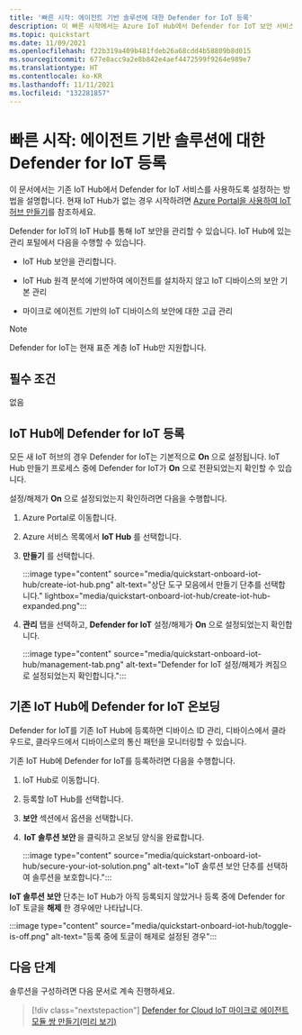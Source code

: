 ```yaml
---
title: '빠른 시작: 에이전트 기반 솔루션에 대한 Defender for IoT 등록'
description: 이 빠른 시작에서는 Azure IoT Hub에서 Defender for IoT 보안 서비스를 등록하고 활성화하는 방법에 대해 알아봅니다.
ms.topic: quickstart
ms.date: 11/09/2021
ms.openlocfilehash: f22b319a409b481fdeb26a68cdd4b58809b8d015
ms.sourcegitcommit: 677e8acc9a2e8b842e4aef4472599f9264e989e7
ms.translationtype: HT
ms.contentlocale: ko-KR
ms.lasthandoff: 11/11/2021
ms.locfileid: "132281857"
---
```

# <a name="quickstart-onboard-defender-for-iot-to-an-agent-based-solution"></a>빠른 시작: 에이전트 기반 솔루션에 대한 Defender for IoT 등록

이 문서에서는 기존 IoT Hub에서 Defender for IoT 서비스를 사용하도록 설정하는 방법을 설명합니다. 현재 IoT Hub가 없는 경우 시작하려면 [Azure Portal을 사용하여 IoT 허브 만들기](../../iot-hub/iot-hub-create-through-portal.md)를 참조하세요.

Defender for IoT의 IoT Hub를 통해 IoT 보안을 관리할 수 있습니다. IoT Hub에 있는 관리 포털에서 다음을 수행할 수 있습니다. 

- IoT Hub 보안을 관리합니다.

- IoT Hub 원격 분석에 기반하여 에이전트를 설치하지 않고 IoT 디바이스의 보안 기본 관리 

- 마이크로 에이전트 기반의 IoT 디바이스의 보안에 대한 고급 관리

> [!NOTE]
> Defender for IoT는 현재 표준 계층 IoT Hub만 지원합니다.

## <a name="prerequisites"></a>필수 조건

없음

## <a name="onboard-defender-for-iot-to-an-iot-hub"></a>IoT Hub에 Defender for IoT 등록

모든 새 IoT 허브의 경우 Defender for IoT는 기본적으로 **On** 으로 설정됩니다. IoT Hub 만들기 프로세스 중에 Defender for IoT가 **On** 으로 전환되었는지 확인할 수 있습니다.

설정/해제가 **On** 으로 설정되었는지 확인하려면 다음을 수행합니다.

1. Azure Portal로 이동합니다.

1. Azure 서비스 목록에서 **IoT Hub** 를 선택합니다.

1. **만들기** 를 선택합니다.

    :::image type="content" source="media/quickstart-onboard-iot-hub/create-iot-hub.png" alt-text="상단 도구 모음에서 만들기 단추를 선택합니다." lightbox="media/quickstart-onboard-iot-hub/create-iot-hub-expanded.png":::

1. **관리** 탭을 선택하고, **Defender for IoT** 설정/해제가 **On** 으로 설정되었는지 확인합니다.

    :::image type="content" source="media/quickstart-onboard-iot-hub/management-tab.png" alt-text="Defender for IoT 설정/해제가 켜짐으로 설정되었는지 확인합니다.":::

## <a name="onboard-defender-for-iot-to-an-existing-iot-hub"></a>기존 IoT Hub에 Defender for IoT 온보딩

Defender for IoT를 기존 IoT Hub에 등록하면 디바이스 ID 관리, 디바이스에서 클라우드로, 클라우드에서 디바이스로의 통신 패턴을 모니터링할 수 있습니다.

기존 IoT Hub에 Defender for IoT를 등록하려면 다음을 수행합니다.

1. IoT Hub로 이동합니다. 

1. 등록할 IoT Hub를 선택합니다.

1. **보안** 섹션에서 옵션을 선택합니다.

1.  **IoT 솔루션 보안** 을 클릭하고 온보딩 양식을 완료합니다. 

    :::image type="content" source="media/quickstart-onboard-iot-hub/secure-your-iot-solution.png" alt-text="IoT 솔루션 보안 단추를 선택하여 솔루션을 보호합니다.":::

**IoT 솔루션 보안** 단추는 IoT Hub가 아직 등록되지 않았거나 등록 중에 Defender for IoT 토글을 **해제** 한 경우에만 나타납니다.

:::image type="content" source="media/quickstart-onboard-iot-hub/toggle-is-off.png" alt-text="등록 중에 토글이 해제로 설정된 경우":::

## <a name="next-steps"></a>다음 단계

솔루션을 구성하려면 다음 문서로 계속 진행하세요.

> [!div class="nextstepaction"]
> [Defender for Cloud IoT 마이크로 에이전트 모듈 쌍 만들기(미리 보기)](quickstart-create-micro-agent-module-twin.md)
